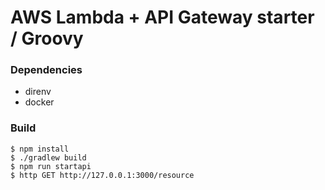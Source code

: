 AWS Lambda + API Gateway starter / Groovy 
===============================================

### Dependencies

* direnv
* docker


### Build

    $ npm install
    $ ./gradlew build
    $ npm run startapi
    $ http GET http://127.0.0.1:3000/resource
